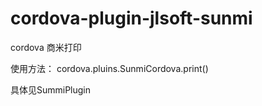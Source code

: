 # cordova-plugin-jlsoft-sunmi
cordova 商米打印

使用方法：
cordova.pluins.SunmiCordova.print()

具体见SummiPlugin
